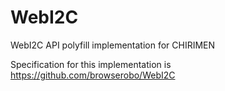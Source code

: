 # WebI2C
WebI2C API polyfill implementation for CHIRIMEN

Specification for this implementation is https://github.com/browserobo/WebI2C
